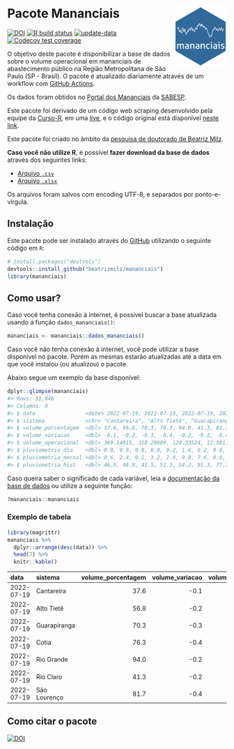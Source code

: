 
<!-- README.md is generated from README.Rmd. Please edit that file -->

# Pacote Mananciais <img src="man/figures/hexlogo.png" align="right" width = "120px"/>

<!-- badges: start -->

[![DOI](https://zenodo.org/badge/DOI/10.5281/zenodo.4733056.svg)](https://doi.org/10.5281/zenodo.4733056)
[![R build
status](https://github.com/beatrizmilz/mananciais/workflows/R-CMD-check/badge.svg)](https://github.com/beatrizmilz/mananciais/actions)
[![update-data](https://github.com/beatrizmilz/mananciais/actions/workflows/2-update_data.yaml/badge.svg)](https://github.com/beatrizmilz/mananciais/actions/workflows/2-update_data.yaml)
[![Codecov test
coverage](https://codecov.io/gh/beatrizmilz/mananciais/branch/master/graph/badge.svg)](https://codecov.io/gh/beatrizmilz/mananciais?branch=master)
<!-- badges: end -->

O objetivo deste pacote é disponibilizar a base de dados sobre o volume
operacional em mananciais de abastecimento público na Região
Metropolitana de São Paulo (SP - Brasil). O pacote é atualizado
diariamente através de um workflow com [GitHub
Actions](https://github.com/beatrizmilz/mananciais/actions).

Os dados foram obtidos no [Portal dos
Mananciais](http://mananciais.sabesp.com.br/Situacao) da
[SABESP](http://site.sabesp.com.br/site/Default.aspx).

Este pacote foi derivado de um código web scraping desenvolvido pela
equipe da [Curso-R](https://www.curso-r.com/), em uma
[live](https://youtu.be/jvZIxrMmOcQ), e o código original está
disponível [neste
link](https://github.com/curso-r/lives/blob/master/drafts/20200730_scraper_sabesp.R).

Este pacote foi criado no âmbito da [pesquisa de doutorado de Beatriz
Milz](https://beatrizmilz.github.io/tese/).

**Caso você não utilize R**, é possível **fazer download da base de
dados** através dos seguintes links:

  - [Arquivo
    `.csv`](https://github.com/beatrizmilz/mananciais/raw/master/inst/extdata/mananciais.csv)
  - [Arquivo
    `.xlsx`](https://github.com/beatrizmilz/mananciais/blob/master/inst/extdata/mananciais.xlsx?raw=true)

Os arquivos foram salvos com encoding UTF-8, e separados por
ponto-e-vírgula.

## Instalação

Este pacote pode ser instalado através do [GitHub](https://github.com/)
utilizando o seguinte código em `R`:

``` r
# install.packages("devtools")
devtools::install_github("beatrizmilz/mananciais")
library(mananciais)
```

## Como usar?

Caso você tenha conexão à internet, é possível buscar a base atualizada
usando a função `dados_mananciais()`:

``` r
mananciais <- mananciais::dados_mananciais() 
```

Caso você não tenha conexão à internet, você pode utilizar a base
disponível no pacote. Porém as mesmas estarão atualizadas até a data em
que você instalou (ou atualizou) o pacote.

Abaixo segue um exemplo da base disponível:

``` r
dplyr::glimpse(mananciais)
#> Rows: 51,046
#> Columns: 8
#> $ data                <date> 2022-07-19, 2022-07-19, 2022-07-19, 2022-07-19, 2…
#> $ sistema             <chr> "Cantareira", "Alto Tietê", "Guarapiranga", "Cotia…
#> $ volume_porcentagem  <dbl> 37.6, 56.8, 70.3, 76.3, 94.0, 41.3, 81.7, 37.7, 57…
#> $ volume_variacao     <dbl> -0.1, -0.2, -0.3, -0.4, -0.2, -0.2, -0.4, -0.1, -0…
#> $ volume_operacional  <dbl> 369.14915, 318.28609, 120.33524, 12.58116, 105.441…
#> $ pluviometria_dia    <dbl> 0.0, 0.0, 0.0, 0.0, 0.2, 1.6, 0.2, 0.0, 0.0, 0.0, …
#> $ pluviometria_mensal <dbl> 0.6, 2.4, 0.2, 3.2, 2.4, 9.8, 7.6, 0.6, 2.4, 0.2, …
#> $ pluviometria_hist   <dbl> 46.5, 46.9, 41.5, 51.3, 54.2, 91.3, 77.7, 46.5, 46…
```

Caso queira saber o significado de cada variável, leia a [documentação
da base de
dados](https://beatrizmilz.github.io/mananciais/reference/mananciais.html)
ou utilize a seguinte função:

``` r
?mananciais::mananciais
```

### Exemplo de tabela

``` r
library(magrittr)
mananciais %>% 
  dplyr::arrange(desc(data)) %>% 
  head(7) %>%
  knitr::kable()
```

| data       | sistema      | volume\_porcentagem | volume\_variacao | volume\_operacional | pluviometria\_dia | pluviometria\_mensal | pluviometria\_hist |
| :--------- | :----------- | ------------------: | ---------------: | ------------------: | ----------------: | -------------------: | -----------------: |
| 2022-07-19 | Cantareira   |                37.6 |            \-0.1 |           369.14915 |               0.0 |                  0.6 |               46.5 |
| 2022-07-19 | Alto Tietê   |                56.8 |            \-0.2 |           318.28609 |               0.0 |                  2.4 |               46.9 |
| 2022-07-19 | Guarapiranga |                70.3 |            \-0.3 |           120.33524 |               0.0 |                  0.2 |               41.5 |
| 2022-07-19 | Cotia        |                76.3 |            \-0.4 |            12.58116 |               0.0 |                  3.2 |               51.3 |
| 2022-07-19 | Rio Grande   |                94.0 |            \-0.2 |           105.44196 |               0.2 |                  2.4 |               54.2 |
| 2022-07-19 | Rio Claro    |                41.3 |            \-0.2 |             5.64714 |               1.6 |                  9.8 |               91.3 |
| 2022-07-19 | São Lourenço |                81.7 |            \-0.4 |            72.60682 |               0.2 |                  7.6 |               77.7 |

## Como citar o pacote

[![DOI](https://zenodo.org/badge/DOI/10.5281/zenodo.4733056.svg)](https://doi.org/10.5281/zenodo.4733056)
